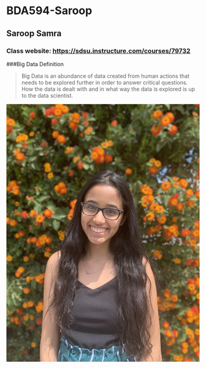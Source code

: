 # BDA594-Saroop
## Saroop Samra

### Class website: https://sdsu.instructure.com/courses/79732


###Big Data Definition
>Big Data is an abundance of data created from human actions that needs to be explored further in order to answer critical questions. How the data is dealt with and in what way the data is explored is up to the data scientist.

![Saroop Picture](/saroop_pic.JPG)

